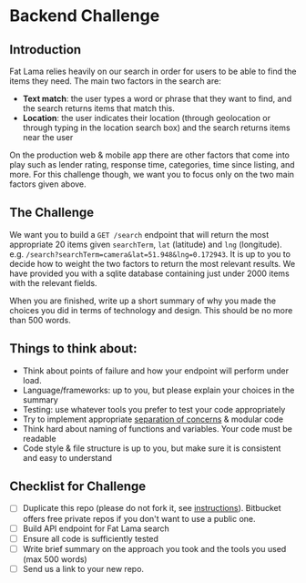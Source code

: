 # Backend Challenge
## Introduction
Fat Lama relies heavily on our search in order for users to be able to find the items they need. The main two factors in the search are:
- **Text match**: the user types a word or phrase that they want to find, and the search returns items that match this.
- **Location**: the user indicates their location (through geolocation or through typing in the location search box) and the search returns items near the user

On the production web & mobile app there are other factors that come into play such as lender rating, response time, categories, time since listing, and more. For this challenge though, we want you to focus only on the two main factors given above.

## The Challenge
We want you to build a `GET /search` endpoint that will return the most appropriate 20 items given `searchTerm`, `lat` (latitude) and `lng` (longitude). e.g. `/search?searchTerm=camera&lat=51.948&lng=0.172943`. It is up to you to decide how to weight the two factors to return the most relevant results. We have provided you with a sqlite database containing just under 2000 items with the relevant fields.

When you are finished, write up a short summary of why you made the choices you did in terms of technology and design. This should be no more than 500 words.

## Things to think about:
- Think about points of failure and how your endpoint will perform under load.
- Language/frameworks: up to you, but please explain your choices in the summary
- Testing: use whatever tools you prefer to test your code appropriately
- Try to implement appropriate [separation of concerns](https://effectivesoftwaredesign.com/2012/02/05/separation-of-concerns/) & modular code
- Think hard about naming of functions and variables. Your code must be readable
- Code style & file structure is up to you, but make sure it is consistent and easy to understand

## Checklist for Challenge
- [ ] Duplicate this repo (please do not fork it, see [instructions](https://help.github.com/articles/duplicating-a-repository/)). Bitbucket offers free private repos if you don't want to use a public one.
- [ ] Build API endpoint for Fat Lama search
- [ ] Ensure all code is sufficiently tested
- [ ] Write brief summary on the approach you took and the tools you used (max 500 words)
- [ ] Send us a link to your new repo.
